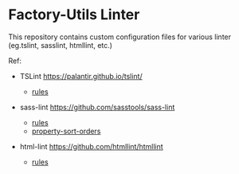 # Factory-Utils Linter

This repository contains custom configuration files for various linter (eg.tslint, sasslint, htmllint, etc.)

Ref:
* TSLint https://palantir.github.io/tslint/
    * [rules](http://palantir.github.io/tslint/rules/)

* sass-lint https://github.com/sasstools/sass-lint
    * [rules](https://github.com/sasstools/sass-lint/tree/master/docs/rules)
    * [property-sort-orders](https://github.com/sasstools/sass-lint/blob/master/lib/config/property-sort-orders/recess.yml)

* html-lint https://github.com/htmllint/htmllint
    * [rules](https://github.com/htmllint/htmllint/tree/master/docs/options)
